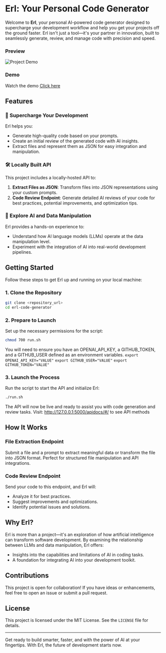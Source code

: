 
# Erl: Your Personal Code Generator

Welcome to **Erl**, your personal AI-powered code generator designed to supercharge your development workflow and help you get your projects off the ground faster. Erl isn't just a tool—it's your partner in innovation, built to seamlessly generate, review, and manage code with precision and speed.

### Preview
![Project Demo](https://cdn.loom.com/sessions/thumbnails/7726e273f081427e99f31539998de834-4459ecb710820bae-full-play.gif)

### Demo
Watch the demo [Click here](https://www.loom.com/share/7726e273f081427e99f31539998de834)

## Features

### 🚀 Supercharge Your Development
Erl helps you:
- Generate high-quality code based on your prompts.
- Create an initial review of the generated code with AI insights.
- Extract files and represent them as JSON for easy integration and manipulation.

### 🛠 Locally Built API
This project includes a locally-hosted API to:
1. **Extract Files as JSON**: Transform files into JSON representations using your custom prompts.
2. **Code Review Endpoint**: Generate detailed AI reviews of your code for best practices, potential improvements, and optimization tips.

### 🔬 Explore AI and Data Manipulation
Erl provides a hands-on experience to:
- Understand how AI language models (LLMs) operate at the data manipulation level.
- Experiment with the integration of AI into real-world development pipelines.

## Getting Started

Follow these steps to get Erl up and running on your local machine:

### 1. Clone the Repository
```bash
git clone <repository_url>
cd erl-code-generator
```

### 2. Prepare to Launch
Set up the necessary permissions for the script:
```bash
chmod 700 run.sh
```
You will need to ensure you have an OPENAI_API_KEY, a GITHUB_TOKEN, and a GITHUB_USER defined as an environment variables.
`export OPENAI_API_KEY="VALUE"`
`export GITHUB_USER="VALUE"`
`export GITHUB_TOKEN="VALUE"`

### 3. Launch the Process
Run the script to start the API and initialize Erl:
```bash
./run.sh
```

The API will now be live and ready to assist you with code generation and review tasks.
Visit: http://127.0.0.1:5000/apidocs/#/ to see API methods
## How It Works

### File Extraction Endpoint
Submit a file and a prompt to extract meaningful data or transform the file into JSON format. Perfect for structured file manipulation and API integrations.

### Code Review Endpoint
Send your code to this endpoint, and Erl will:
- Analyze it for best practices.
- Suggest improvements and optimizations.
- Identify potential issues and solutions.

## Why Erl?
Erl is more than a project—it's an exploration of how artificial intelligence can transform software development. By examining the relationship between LLMs and data manipulation, Erl offers:
- Insights into the capabilities and limitations of AI in coding tasks.
- A foundation for integrating AI into your development toolkit.

## Contributions
This project is open for collaboration! If you have ideas or enhancements, feel free to open an issue or submit a pull request.

## License
This project is licensed under the MIT License. See the `LICENSE` file for details.

---

Get ready to build smarter, faster, and with the power of AI at your fingertips. With Erl, the future of development starts now.
